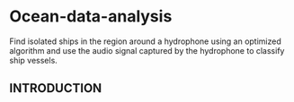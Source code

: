 # Ocean-data-analysis
Find isolated ships in the region around a hydrophone using an optimized algorithm and use the audio signal captured by the hydrophone to classify ship vessels.

## **INTRODUCTION**
